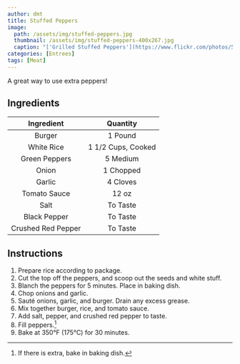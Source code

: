 ```yaml
---
author: dmt
title: Stuffed Peppers
image:
  path: /assets/img/stuffed-peppers.jpg
  thumbnail: /assets/img/stuffed-peppers-400x267.jpg
  caption: "['Grilled Stuffed Peppers'](https://www.flickr.com/photos/53484449@N00/2534447491) by [Another Pint Please...](https://www.flickr.com/photos/53484449@N00) is licensed under [CC BY-NC-SA 2.0](https://creativecommons.org/licenses/by-nc-sa/2.0/?ref=ccsearch&atype=rich)"
categories: [Entrees]
tags: [Meat]
---
```


A great way to use extra peppers!

## Ingredients

| Ingredient | Quantity |
|:-:|:-:|
| Burger | 1 Pound |
| White Rice | 1 1/2 Cups, Cooked |
| Green Peppers | 5 Medium |
| Onion | 1 Chopped |
| Garlic | 4 Cloves |
| Tomato Sauce | 12 oz |
| Salt | To Taste |
| Black Pepper | To Taste |
| Crushed Red Pepper | To Taste |

## Instructions
1. Prepare rice according to package.
2. Cut the top off the peppers, and scoop out the seeds and white stuff.
3. Blanch the peppers for 5 minutes. Place in baking dish.
4. Chop onions and garlic.
5. Sauté onions, garlic, and burger. Drain any excess grease.
6. Mix together burger, rice, and tomato sauce.
7. Add salt, pepper, and crushed red pepper to taste.
8. Fill peppers.[^1]
9. Bake at 350&deg;F (175&deg;C) for 30 minutes.

[^1]: If there is extra, bake in baking dish.
